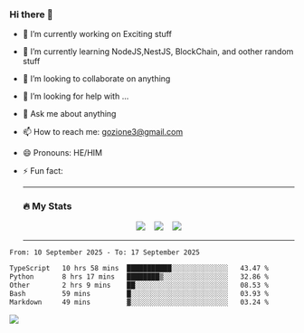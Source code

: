 ### Hi there 👋

<!--
**charlieScript/charlieScript** is a ✨ _special_ ✨ repository because its `README.md` (this file) appears on your GitHub profile.

Here are some ideas to get you started: -->

- 🔭 I’m currently working on Exciting stuff
- 🌱 I’m currently learning NodeJS,NestJS, BlockChain, and oother random stuff
- 👯 I’m looking to collaborate on anything
- 🤔 I’m looking for help with ...
- 💬 Ask me about anything
- 📫 How to reach me: gozione3@gmail.com
- 😄 Pronouns: HE/HIM
- ⚡ Fun fact:


  ---

  ### :fire: My Stats

  <div id="stats" align="center">
  <img src="http://github-readme-streak-stats.herokuapp.com?user=charlieScript&theme=dark&date_format=M%20j%5B%2C%20Y%5D" />&nbsp;&nbsp;&nbsp;
  <img src="https://github-readme-stats.vercel.app/api/top-langs/?username=charlieScript&layout=compact&theme=vision-friendly-dark"/>&nbsp;&nbsp;&nbsp;
  <img src="https://github-readme-stats.vercel.app/api?username=charlieScript&show_icons=true&theme=radical"/>
  </div>

  ---



<!--START_SECTION:waka-->

```txt
From: 10 September 2025 - To: 17 September 2025

TypeScript   10 hrs 58 mins  ███████████░░░░░░░░░░░░░░   43.47 %
Python       8 hrs 17 mins   ████████▒░░░░░░░░░░░░░░░░   32.86 %
Other        2 hrs 9 mins    ██░░░░░░░░░░░░░░░░░░░░░░░   08.53 %
Bash         59 mins         █░░░░░░░░░░░░░░░░░░░░░░░░   03.93 %
Markdown     49 mins         ▓░░░░░░░░░░░░░░░░░░░░░░░░   03.24 %
```

<!--END_SECTION:waka-->
![](https://komarev.com/ghpvc/?username=charlieScript)
